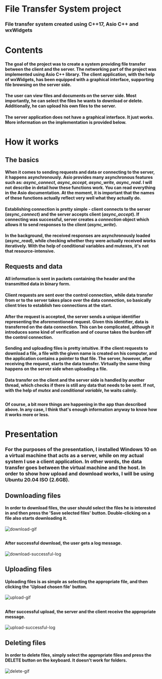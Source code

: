 # File Transfer System project
### File transfer system created using C++17, Asio C++ and wxWidgets

# Contents
#### The goal of the project was to create a system providing file transfer between the client and the server. The networking part of the project was implemented using Asio C++ library. The client application, with the help of wxWidgets, has been equipped with a graphical interface, supporting file browsing on the server side.
#### The user can view files and documents on the server side. Most importantly, he can select the files he wants to download or delete. Additionally, he can upload his own files to the server.
#### The server application does not have a graphical interface. It just works. More information on the implementation is provided below.

# How it works
## The basics
#### When it comes to sending requests and data or connecting to the server, it happens asynchronously. Asio provides many asynchronous features such as: *async_connect, async_accept, async_write, async_read*. I will not describe in detail how these functions work. You can read everything in the Asio documentation. At the moment, it is important that the names of these functions actually reflect very well what they actually do.
#### Establishing connection is pretty simple - client connects to the server (*async_connect*) and the server accepts client (*async_accept*). If connecting was successful, server creates a *connection* object which allows it to send responses to the client (*async_write*).
#### In the background, the received responses are asynchronously loaded (*async_read*), while checking whether they were actually received works iteratively. With the help of conditional variables and mutexes, it's not that resource-intensive.
## Requests and data
#### All information is sent in packets containing the header and the transmitted data in binary form.
#### Client requests are sent over the control connection, while data transfer from or to the server takes place over the data connection, so basically client tries to establish two connections at the start.
#### After the request is accepted, the server sends a unique identifier representing the aforementioned request. Given this identifier, data is transferred on the data connection. This can be complicated, although it introduces some kind of verification and of course takes the burden off the control connection.

#### Sending and uploading files is pretty intuitive. If the client requests to download a file, a file with the given name is created on his computer, and the application contains a pointer to that file. The server, however, after receiving the request, starts the data transfer. Virtually the same thing happens on the server side when uploading a file. 
#### Data transfer on the client and the server side is handled by another thread, which checks if there is still any data that needs to be sent. If not, with the help of *mutex* and *conditional variable*, he waits calmly.
##
#### Of course, a bit more things are happening in the app than described above. In any case, I think that's enough information anyway to know how it works more or less.
# Presentation
### For the purposes of the presentation, I installed Windows 10 on a virtual machine that acts as a server, while on my actual system I use a client application. In other words, the data transfer goes between the virtual machine and the host. In order to show how upload and download works, I will be using Ubuntu 20.04 ISO (2.6GB).


## Downloading files
#### In order to download files, the user should select the files he is interested in and then press the 'Save selected files' button. Double-clicking on a file also starts downloading it. 
![download-gif](https://user-images.githubusercontent.com/81765291/160424908-c2435118-2ad5-4675-a547-3e744ce4f0bc.gif)
##
#### After successful download, the user gets a log message. 
![download-successful-log](https://user-images.githubusercontent.com/81765291/160425206-c2654773-9e8d-4420-a283-0d0467d475c3.png)


## Uploading files
#### Uploading files is as simple as selecting the appropriate file, and then clicking the 'Upload chosen file' button.
![upload-gif](https://user-images.githubusercontent.com/81765291/160424955-fe9951c4-3bb3-4561-8122-1349d93a636e.gif)
##
#### After successful upload, the server and the client receive the appropriate message. 
![upload-successful-log](https://user-images.githubusercontent.com/81765291/160425879-3bfb2494-9c07-48ae-93b6-41bc01eb41d8.png)


## Deleting files
#### In order to delete files, simply select the appropriate files and press the DELETE button on the keyboard. It doesn't work for folders.
![delete-gif](https://user-images.githubusercontent.com/81765291/160419899-721c5a79-6993-42ea-9639-3ab578cee986.gif)

